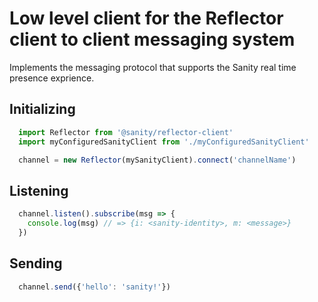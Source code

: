 # Low level client for the Reflector client to client messaging system

Implements the messaging protocol that supports the Sanity real time presence
exprience.

## Initializing

``` js
  import Reflector from '@sanity/reflector-client'
  import myConfiguredSanityClient from './myConfiguredSanityClient'

  channel = new Reflector(mySanityClient).connect('channelName')
```

## Listening

``` js
  channel.listen().subscribe(msg => {
    console.log(msg) // => {i: <sanity-identity>, m: <message>}
  })
```

## Sending
``` js
  channel.send({'hello': 'sanity!'})
```
